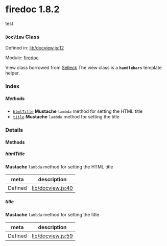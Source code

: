 
# firedoc 1.8.2

test

### `DocView` Class


Defined in: [lib/docview.js:12](../files/lib/docview.js.js)

Module: [firedoc](../modules/firedoc.md)




View class borrowed from [Selleck](https://github.com/rgrove/selleck)
The view class is a **`handlebars`** template helper.

### Index



##### Methods

  - [`htmlTitle`](#method-htmltitle) **Mustache** `lambda` method for setting the HTML title
  - [`title`](#method-title) **Mustache** `lambda` method for setting the title





### Details




<!-- Method Block -->
#### Methods


##### htmlTitle

**Mustache** `lambda` method for setting the HTML title

| meta | description |
|------|-------------|
| Defined | [lib/docview.js:40](../files/lib_docview.js.md#l40) |



##### title

**Mustache** `lambda` method for setting the title

| meta | description |
|------|-------------|
| Defined | [lib/docview.js:59](../files/lib_docview.js.md#l59) |




